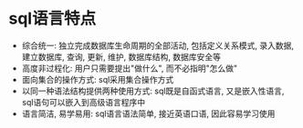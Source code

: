 # sql语言特点

* 综合统一: 独立完成数据库生命周期的全部活动, 包括定义关系模式, 录入数据, 建立数据库, 查询, 更新, 维护, 数据库结构, 数据库安全等
* 高度非过程化: 用户只需要提出"做什么", 而不必指明"怎么做"
* 面向集合的操作方式: sql采用集合操作方式
* 以同一种语法结构提供两种使用方式: sql既是自函式语言, 又是嵌入性语言, sql语句可以嵌入到高级语言程序中
* 语言简洁, 易学易用: sql语言语法简单, 接近英语口语, 因此容易学习使用

